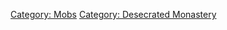 [Category: Mobs](Category:_Mobs "wikilink") [Category: Desecrated
Monastery](Category:_Desecrated_Monastery "wikilink")
